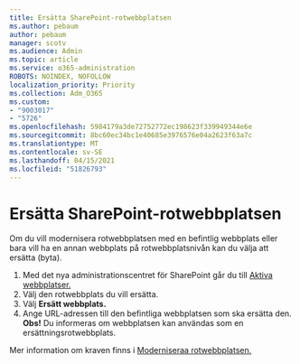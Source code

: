 ```yaml
---
title: Ersätta SharePoint-rotwebbplatsen
ms.author: pebaum
author: pebaum
manager: scotv
ms.audience: Admin
ms.topic: article
ms.service: o365-administration
ROBOTS: NOINDEX, NOFOLLOW
localization_priority: Priority
ms.collection: Adm_O365
ms.custom:
- "9003017"
- "5726"
ms.openlocfilehash: 5984179a3de72752772ec198623f339949344e6e
ms.sourcegitcommit: 8bc60ec34bc1e40685e3976576e04a2623f63a7c
ms.translationtype: MT
ms.contentlocale: sv-SE
ms.lasthandoff: 04/15/2021
ms.locfileid: "51826793"
---
```

# <a name="replace-the-sharepoint-root-site"></a>Ersätta SharePoint-rotwebbplatsen
Om du vill modernisera rotwebbplatsen med en befintlig webbplats eller bara vill ha en annan webbplats på rotwebbplatsnivån kan du välja att ersätta (byta).

1. Med det nya administrationscentret för SharePoint går du till [Aktiva webbplatser.](https://admin.microsoft.com/sharepoint?page=siteManagement&modern=true)
2. Välj den rotwebbplats du vill ersätta.
3. Välj **Ersätt webbplats.**
4. Ange URL-adressen till den befintliga webbplatsen som ska ersätta den. **Obs!** Du informeras om webbplatsen kan användas som en ersättningsrotwebbplats.

Mer information om kraven finns i [Moderniseraa rotwebbplatsen.](https://docs.microsoft.com/sharepoint/modern-root-site)

